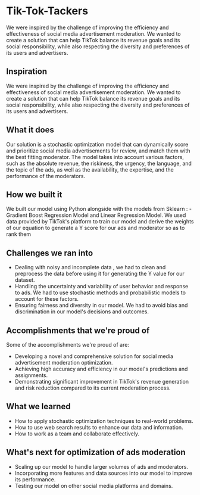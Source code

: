 # Tik-Tok-Tackers
We were inspired by the challenge of improving the efficiency and effectiveness of social media advertisement moderation. We wanted to create a solution that can help TikTok balance its revenue goals and its social responsibility, while also respecting the diversity and preferences of its users and advertisers.


## Inspiration
We were inspired by the challenge of improving the efficiency and effectiveness of social media advertisement moderation. We wanted to create a solution that can help TikTok balance its revenue goals and its social responsibility, while also respecting the diversity and preferences of its users and advertisers.

## What it does
Our solution is a stochastic optimization model that can dynamically score and prioritize social media advertisements for review, and match them with the best fitting moderator. The model takes into account various factors, such as the absolute revenue, the riskiness, the urgency, the language, and the topic of the ads, as well as the availability, the expertise, and the performance of the moderators. 

## How we built it
We built our model using Python alongside with the models from Sklearn : -Gradient Boost Regression Model and Linear Regression Model. We used data provided by TikTok's platform to train our model and derive the weights of our equation to generate a Y score for our ads and moderator so as to rank them

## Challenges we ran into
- Dealing with noisy and incomplete data , we had to clean and preprocess the data before using it for generating the Y value for our dataset.
- Handling the uncertainty and variability of user behavior and response to ads. We had to use stochastic methods and probabilistic models to account for these factors.
- Ensuring fairness and diversity in our model. We had to avoid bias and discrimination in our model's decisions and outcomes.

## Accomplishments that we're proud of
Some of the accomplishments we're proud of are:
- Developing a novel and comprehensive solution for social media advertisement moderation optimization.
- Achieving high accuracy and efficiency in our model's predictions and assignments.
- Demonstrating significant improvement in TikTok's revenue generation and risk reduction compared to its current moderation process.

## What we learned
- How to apply stochastic optimization techniques to real-world problems.
- How to use web search results to enhance our data and information.
- How to work as a team and collaborate effectively.

## What's next for optimization of ads moderation
- Scaling up our model to handle larger volumes of ads and moderators.
- Incorporating more features and data sources into our model to improve its performance.
- Testing our model on other social media platforms and domains.
